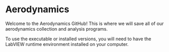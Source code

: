 # Aerodynamics

Welcome to the Aerodynamics GitHub! This is where we will save all of our aerodynamics collection and analysis programs.

To use the executable or installed versions, you will need to have the LabVIEW runtime environment installed on your computer.
